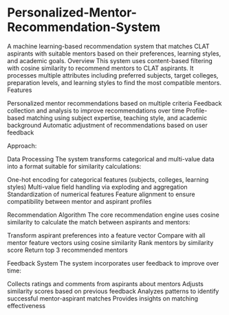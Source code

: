 # Personalized-Mentor-Recommendation-System
A machine learning-based recommendation system that matches CLAT aspirants with suitable mentors based on their preferences, learning styles, and academic goals.
Overview
This system uses content-based filtering with cosine similarity to recommend mentors to CLAT aspirants. It processes multiple attributes including preferred subjects, target colleges, preparation levels, and learning styles to find the most compatible mentors.
Features

Personalized mentor recommendations based on multiple criteria
Feedback collection and analysis to improve recommendations over time
Profile-based matching using subject expertise, teaching style, and academic background
Automatic adjustment of recommendations based on user feedback


Approach:

Data Processing
The system transforms categorical and multi-value data into a format suitable for similarity calculations:

One-hot encoding for categorical features (subjects, colleges, learning styles)
Multi-value field handling via exploding and aggregation
Standardization of numerical features
Feature alignment to ensure compatibility between mentor and aspirant profiles

Recommendation Algorithm
The core recommendation engine uses cosine similarity to calculate the match between aspirants and mentors:

Transform aspirant preferences into a feature vector
Compare with all mentor feature vectors using cosine similarity
Rank mentors by similarity score
Return top 3 recommended mentors

Feedback System
The system incorporates user feedback to improve over time:

Collects ratings and comments from aspirants about mentors
Adjusts similarity scores based on previous feedback
Analyzes patterns to identify successful mentor-aspirant matches
Provides insights on matching effectiveness
